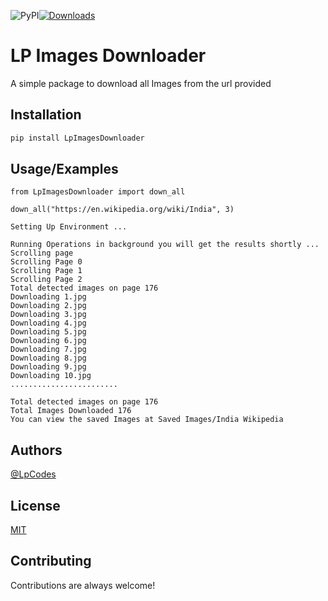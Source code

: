 ![PyPI](https://img.shields.io/pypi/v/lpimagesdownloader)[![Downloads](https://static.pepy.tech/personalized-badge/lpimagesdownloader?period=month&units=none&left_color=blue&right_color=brightgreen&left_text=Downloads)](https://pepy.tech/project/lpimagesdownloader)

# LP Images Downloader

A simple package to download all Images from the url provided


## Installation

```bash
pip install LpImagesDownloader
```
    
    
## Usage/Examples

```
from LpImagesDownloader import down_all

down_all("https://en.wikipedia.org/wiki/India", 3)

Setting Up Environment ... 

Running Operations in background you will get the results shortly ... 
Scrolling page
Scrolling Page 0
Scrolling Page 1
Scrolling Page 2
Total detected images on page 176
Downloading 1.jpg
Downloading 2.jpg
Downloading 3.jpg
Downloading 4.jpg
Downloading 5.jpg
Downloading 6.jpg
Downloading 7.jpg
Downloading 8.jpg
Downloading 9.jpg
Downloading 10.jpg
........................

Total detected images on page 176
Total Images Downloaded 176
You can view the saved Images at Saved Images/India Wikipedia

```

## Authors

[@LpCodes](https://github.com/LpCodes)


## License

[MIT](https://choosealicense.com/licenses/mit/)

## Contributing

Contributions are always welcome!

